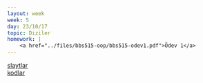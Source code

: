 ```yaml
---
layout: week
week: 5
day: 23/10/17
topic: Diziler
homework: |
    <a href="../files/bbs515-oop/bbs515-odev1.pdf">Ödev 1</a>
---
```

[slaytlar](../files/bbs515-oop/lecture5/NYP-Ders5.pdf)  
[kodlar](../files/bbs515-oop/lecture5/Ders5Kodlar.zip)  